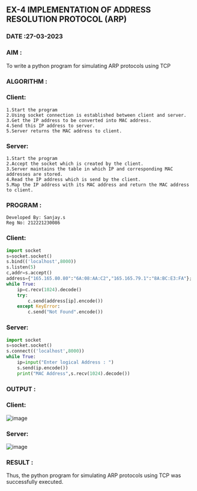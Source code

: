 ## EX-4 IMPLEMENTATION OF ADDRESS RESOLUTION PROTOCOL (ARP)
### DATE :27-03-2023

### AIM :

To write a python program for simulating ARP protocols using TCP

### ALGORITHM :

### Client:
```
1.Start the program
2.Using socket connection is established between client and server.
3.Get the IP address to be converted into MAC address.
4.Send this IP address to server.
5.Server returns the MAC address to client.
```
### Server:
```
1.Start the program
2.Accept the socket which is created by the client.
3.Server maintains the table in which IP and corresponding MAC addresses are stored.
4.Read the IP address which is send by the client.
5.Map the IP address with its MAC address and return the MAC address to client.
```
### PROGRAM :
```
Developed By: Sanjay.s
Reg No: 212221230086
```

### Client:
```py
import socket
s=socket.socket()
s.bind(('localhost',8000))
s.listen(5)
c,addr=s.accept()
address={"165.165.80.80":"6A:08:AA:C2","165.165.79.1":"8A:BC:E3:FA"};
while True:
    ip=c.recv(1024).decode()
    try:
        c.send(address[ip].encode())
    except KeyError:
        c.send("Not Found".encode())
```
### Server:
```py
import socket
s=socket.socket()
s.connect(('localhost',8000))
while True:
    ip=input("Enter logical Address : ")
    s.send(ip.encode())
    print("MAC Address",s.recv(1024).decode())
```
### OUTPUT :

### Client:

![image](https://user-images.githubusercontent.com/122860624/243066748-0a3809c7-14a1-4484-bcc6-031ce58515ea.png)

### Server:

![image](https://user-images.githubusercontent.com/122860624/243066783-a771e558-3044-464b-a1fd-2bfb182db920.png)

### RESULT :

Thus, the python program for simulating ARP protocols using TCP was successfully executed.
